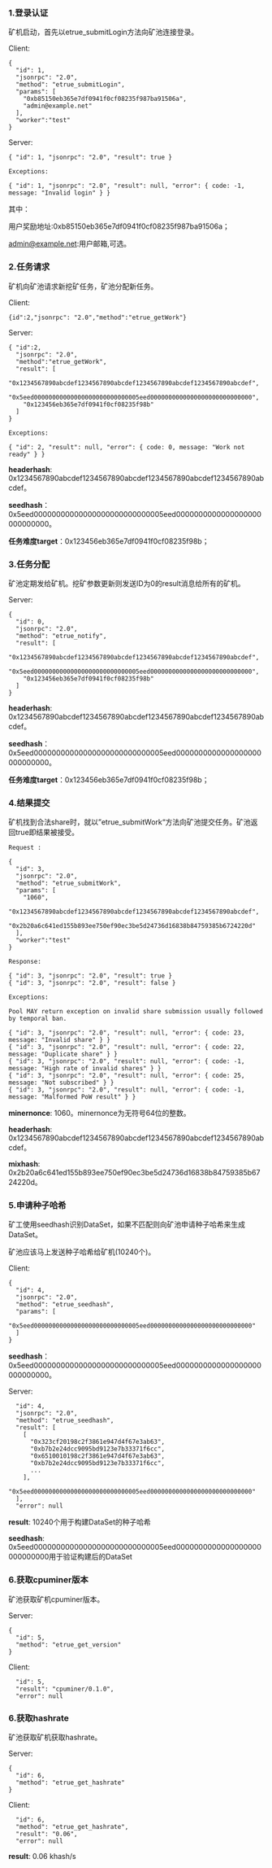

###     1.登录认证

矿机启动，首先以etrue_submitLogin方法向矿池连接登录。


Client:

```
{
  "id": 1,
  "jsonrpc": "2.0",
  "method": "etrue_submitLogin",
  "params": [
    "0xb85150eb365e7df0941f0cf08235f987ba91506a", 
    "admin@example.net"
  ],
  "worker":"test"
}
```

Server:

```
{ "id": 1, "jsonrpc": "2.0", "result": true }

Exceptions:

{ "id": 1, "jsonrpc": "2.0", "result": null, "error": { code: -1, message: "Invalid login" } }
```

其中：

用户奖励地址:0xb85150eb365e7df0941f0cf08235f987ba91506a；

admin@example.net:用户邮箱,可选。



### 	2.任务请求

矿机向矿池请求新挖矿任务，矿池分配新任务。

Client:

```
{id":2,"jsonrpc": "2.0","method":"etrue_getWork"}

```

Server:

```
{ "id":2,
  "jsonrpc": "2.0",
  "method":"etrue_getWork",
  "result": [
    "0x1234567890abcdef1234567890abcdef1234567890abcdef1234567890abcdef",
	"0x5eed00000000000000000000000000005eed0000000000000000000000000000",
	"0x123456eb365e7df0941f0cf08235f98b"
  ]
}

Exceptions:

{ "id": 2, "result": null, "error": { code: 0, message: "Work not ready" } }
```
**headerhash**: 0x1234567890abcdef1234567890abcdef1234567890abcdef1234567890abcdef。

**seedhash**：0x5eed00000000000000000000000000005eed0000000000000000000000000000。

**任务难度target**：0x123456eb365e7df0941f0cf08235f98b；



### 	3.任务分配

矿池定期发给矿机。挖矿参数更新则发送ID为0的result消息给所有的矿机。


Server:

```
{
  "id": 0,
  "jsonrpc": "2.0",
  "method": "etrue_notify",
  "result": [
    "0x1234567890abcdef1234567890abcdef1234567890abcdef1234567890abcdef",
	"0x5eed00000000000000000000000000005eed0000000000000000000000000000",
	"0x123456eb365e7df0941f0cf08235f98b"
  ]
}
```

**headerhash**: 0x1234567890abcdef1234567890abcdef1234567890abcdef1234567890abcdef。

**seedhash**：0x5eed00000000000000000000000000005eed0000000000000000000000000000。

**任务难度target**：0x123456eb365e7df0941f0cf08235f98b；


### 	4.结果提交

矿机找到合法share时，就以”etrue_submitWork“方法向矿池提交任务。矿池返回true即结果被接受。

```
Request :

{
  "id": 3,
  "jsonrpc": "2.0",
  "method": "etrue_submitWork",
  "params": [
    "1060",
    "0x1234567890abcdef1234567890abcdef1234567890abcdef1234567890abcdef",
	"0x2b20a6c641ed155b893ee750ef90ec3be5d24736d16838b84759385b6724220d"
  ],
  "worker":"test"
}

Response:

{ "id": 3, "jsonrpc": "2.0", "result": true }
{ "id": 3, "jsonrpc": "2.0", "result": false }

Exceptions:

Pool MAY return exception on invalid share submission usually followed by temporal ban.

{ "id": 3, "jsonrpc": "2.0", "result": null, "error": { code: 23, message: "Invalid share" } }
{ "id": 3, "jsonrpc": "2.0", "result": null, "error": { code: 22, message: "Duplicate share" } }
{ "id": 3, "jsonrpc": "2.0", "result": null, "error": { code: -1, message: "High rate of invalid shares" } }
{ "id": 3, "jsonrpc": "2.0", "result": null, "error": { code: 25, message: "Not subscribed" } }
{ "id": 3, "jsonrpc": "2.0", "result": null, "error": { code: -1, message: "Malformed PoW result" } }

```
**minernonce**: 1060。minernonce为无符号64位的整数。

**headerhash**: 0x1234567890abcdef1234567890abcdef1234567890abcdef1234567890abcdef。

**mixhash**: 0x2b20a6c641ed155b893ee750ef90ec3be5d24736d16838b84759385b6724220d。



### 	5.申请种子哈希

矿工使用seedhash识别DataSet，如果不匹配则向矿池申请种子哈希来生成DataSet。

矿池应该马上发送种子哈希给矿机(10240个)。


Client:

```
{
  "id": 4,
  "jsonrpc": "2.0",
  "method": "etrue_seedhash",
  "params": [
    "0x5eed00000000000000000000000000005eed0000000000000000000000000000"
  ]
}
```

**seedhash**：0x5eed00000000000000000000000000005eed0000000000000000000000000000。


Server:

```
  "id": 4,
  "jsonrpc": "2.0",
  "method": "etrue_seedhash",
  "result": [
    [
      "0x323cf20198c2f3861e947d4f67e3ab63",
      "0xb7b2e24dcc9095bd9123e7b33371f6cc",
      "0x6510010198c2f3861e947d4f67e3ab63",
      "0xb7b2e24dcc9095bd9123e7b33371f6cc",
      ...
    ],
	"0x5eed00000000000000000000000000005eed0000000000000000000000000000"
  ],
  "error": null
```

**result**: 10240个用于构建DataSet的种子哈希

**seedhash**: 0x5eed00000000000000000000000000005eed0000000000000000000000000000用于验证构建后的DataSet



###     6.获取cpuminer版本

矿池获取矿机cpuminer版本。


Server:

```
{
  "id": 5,
  "method": "etrue_get_version"
}
```


Client:

```
  "id": 5,
  "result": "cpuminer/0.1.0",
  "error": null
```

###     6.获取hashrate

矿池获取矿机获取hashrate。


Server:

```
{
  "id": 6,
  "method": "etrue_get_hashrate"
}
```


Client:

```
  "id": 6,
  "method": "etrue_get_hashrate",
  "result": "0.06",
  "error": null
```
**result**: 0.06 khash/s

